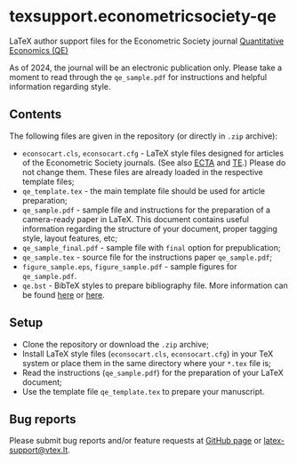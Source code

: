 # texsupport.econometricsociety-qe

LaTeX author support files for the Econometric Society journal 
[Quantitative Economics (QE)](http://qeconomics.org/ojs/index.php/qe)

As of 2024, the journal will be an electronic publication only. Please take a moment to read 
through the `qe_sample.pdf` for instructions and helpful information regarding style.

## Contents

The following files are given in the repository (or directly in `.zip` archive):

-   `econsocart.cls`, `econsocart.cfg` - LaTeX style files designed for 
    articles of the Econometric Society journals. (See also 
    [ECTA](https://github.com/vtex-soft/texsupport.econometricsociety-ecta) and 
    [TE](https://github.com/vtex-soft/texsupport.econometricsociety-te).)
    Please do not change them. These files are already loaded in the respective template files; 
-   `qe_template.tex` - the main template file should be used for article preparation;
-   `qe_sample.pdf` - sample file and instructions for the preparation of a
    camera-ready paper in LaTeX. This document contains useful information regarding the structure 
    of your document, proper tagging style, layout features, etc;
-   `qe_sample_final.pdf` - sample file with `final` option for prepublication;
-   `qe_sample.tex` - source file for the instructions paper `qe_sample.pdf`;
-   `figure_sample.eps`, `figure_sample.pdf` - sample figures for `qe_sample.pdf`.
-   `qe.bst` - BibTeX styles to prepare bibliography file.
    More information can be found [here](http://www.bibtex.org/Using/) 
    or [here](https://www.latex-tutorial.com/tutorials/bibtex/).

## Setup

-   Clone the repository or download the `.zip` archive;
-   Install LaTeX style files (`econsocart.cls`, `econsocart.cfg`) in your TeX system or 
    place them in the same directory where your `*.tex` file is;
-   Read the instructions (`qe_sample.pdf`) for the preparation of your LaTeX document;
-   Use the template file `qe_template.tex` to prepare your manuscript.

## Bug reports

Please submit bug reports and/or feature requests
at [GitHub page](https://github.com/vtex-soft/texsupport.econometricsociety-qe/issues) or 
[latex-support@vtex.lt](mailto:latex-support@vtex.lt).

